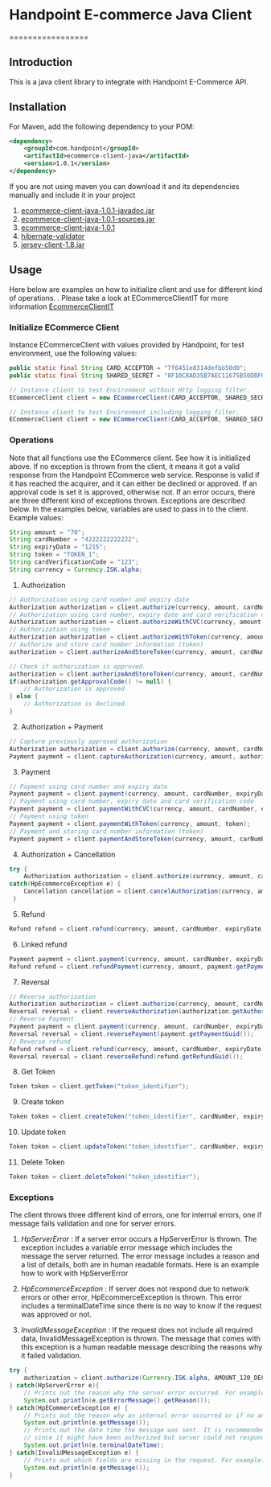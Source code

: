 # Handpoint E-commerce Java Client
=================

## Introduction
This is a java client library to integrate with Handpoint E-Commerce API.

## Installation
For Maven, add the following dependency to your POM:
```xml
<dependency>
    <groupId>com.handpoint</groupId>
    <artifactId>ecommerce-client-java</artifactId>
    <version>1.0.1</version>
</dependency>
```
If you are not using maven you can download it and its dependencies manually and include it in your project

1. [ecommerce-client-java-1.0.1-javadoc.jar](https://oss.sonatype.org/content/groups/public/com/handpoint/ecommerce-client-java/1.0.1/ecommerce-client-java-1.0.1-javadoc.jar)
2. [ecommerce-client-java-1.0.1-sources.jar](https://oss.sonatype.org/content/groups/public/com/handpoint/ecommerce-client-java/1.0.1/ecommerce-client-java-1.0.1-sources.jar)
3. [ecommerce-client-java-1.0.1](https://oss.sonatype.org/content/groups/public/com/handpoint/ecommerce-client-java/1.0.1/ecommerce-client-java-1.0.1.jar)
4. [hibernate-validator](http://repo1.maven.org/maven2/org/hibernate/hibernate-validator/4.3.1.Final/hibernate-validator-4.3.1.Final.jar)
5. [jersey-client-1.8.jar](http://download.java.net/maven/2/com/sun/jersey/jersey-client/1.8/jersey-client-1.8.jar)

## Usage
Here below are examples on how to initialize client and use for different kind of operations. .
Please take a look at ECommerceClientIT for more information [EcommerceClientIT](https://github.com/handpoint/hp-ecommerce-java/blob/master/src/test/java/com/handpoint/ecommerce/core/ECommerceClientIT.java)

### Initialize ECommerce Client
Instance ECommerceClient with values provided by Handpoint, for test environment, use the following values:

```java
public static final String CARD_ACCEPTOR = "7f6451e8314defbb50d0";
public static final String SHARED_SECRET = "8F10C8AD35B7AEC11675B50DBF6ACEAA0B4EC280B92500E51A02F7BBBE7B07C6";

// Instance client to test Environment without Http logging filter.
ECommerceClient client = new ECommerceClient(CARD_ACCEPTOR, SHARED_SECRET, Environment.TEST);

// Instance client to test Environment including logging filter.
ECommerceClient client = new ECommerceClient(CARD_ACCEPTOR, SHARED_SECRET, Environment.TEST, Boolean.TRUE);
```
### Operations
Note that all functions use the ECommerce client. See how it is initialized above.
If no exception is thrown from the client, it means it got a valid response from the Handpoint ECommerce web service. Response is valid if it has reached the acquirer, and it can either be declined or approved. If an approval code is set it is approved, otherwise not.
If an error occurs, there are three different kind of exceptions thrown. Exceptions are described below.
In the examples below, variables are used to pass in to the client. Example values:

```java
String amount = "70";
String cardNumber = "4222222222222";
String expiryDate = "1215";
String token = "TOKEN_1";
String cardVerificationCode = "123";
String currency = Currency.ISK.alpha;
```

1. Authorization
```java
// Authorization using card number and expiry date
Authorization authorization = client.authorize(currency, amount, cardNumber, expiryDate);
// Authorization using card number, expiry date and card verification code
Authorization authorization = client.authorizeWithCVC(currency, amount, cardNumber, expiryDate, cardVerificationCode);
// Authorization using token
Authorization authorization = client.authorizeWithToken(currency, amount, token);
// Authorize and store card number information (token)
authorization = client.authorizeAndStoreToken(currency, amount, cardNumber, expiryDate, token)

// Check if authorization is approved.
authorization = client.authorizeAndStoreToken(currency, amount, cardNumber, expiryDate, token)
if(authorization.getApprovalCode() != null) {
    // Authorization is approved
} else {
    // Authorization is declined.
}
```

2. Authorization + Payment
```java
// Capture previously approved authorization
Authorization authorization = client.authorize(currency, amount, cardNumber, expiryDate);
Payment payment = client.captureAuthorization(currency, amount, authorization.getAuthorizationGuid());
```

3. Payment
```java
// Payment using card number and expiry date
Payment payment = client.payment(currency, amount, cardNumber, expiryDate);
// Payment using card number, expiry date and card verification code
Payment payment = client.paymentWithCVC(currency, amount, cardNumber, expiryDate, cardVerificationCode);
// Payment using token
Payment payment = client.paymentWithToken(currency, amount, token);
// Payment and storing card number information (token)
Payment payment = client.paymentAndStoreToken(currency, amount, carNumber, expiryDate, token);
```

4. Authorization + Cancellation
```java
try {
    Authorization authorization = client.authorize(currency, amount, cardNumber, expiryDate);
catch(HpEcommerceException e) {
    Cancellation cancellation = client.cancelAuthorization(currency, amount, e.terminalDateTime());
 }
```


5. Refund
```java
Refund refund = client.refund(currency, amount, cardNumber, expiryDate);
```

6. Linked refund
```java
Payment payment = client.payment(currency, amount, cardNumber, expiryDate);
Refund refund = client.refundPayment(currency, amount, payment.getPaymentGuid());
```

7. Reversal
```java
// Reverse authorization
Authorization authorization = client.authorize(currency, amount, cardNumber, expiryDate);
Reversal reversal = client.reverseAuthorization(authorization.getAuthorizationGuid());
// Reverse Payment
Payment payment = client.payment(currency, amount, cardNumber, expiryDate);
Reversal reversal = client.reversePayment(payment.getPaymentGuid());
// Reverse refund
Refund refund = client.refund(currency, amount, cardNumber, expiryDate);
Reversal reversal = client.reverseRefund(refund.getRefundGuid());
```

8. Get Token
```java
Token token = client.getToken("token_identifier");
```

9. Create token
```java
Token token = client.createToken("token_identifier", cardNumber, expiryDate);
```

10. Update token
```java
Token token = client.updateToken("token_identifier", cardNumber, expiryDate);
```

11. Delete Token
```java
Token token = client.deleteToken("token_identifier");
```

### Exceptions
The client throws three different kind of errors, one for internal errors, one if message fails validation and one for server errors.

1. *HpServerError* :
If a server error occurs a HpServerError is thrown. The exception includes a variable error message which includes the message the server returned. The error message includes a reason and a list of details, both are in human readable formats. Here is an example how to work with HpServerError

2. *HpEcommerceException* :
    If server does not respond due to network errors or other error, HpEcommerceException is thrown. This error includes a terminalDateTime since there is no way to know if the request was approved or not.

3. *InvalidMessageException* :
If the request does not include all required data, InvalidMessageException is thrown. The message that comes with this exception is a human readable message describing the reasons why it failed validation.

```java
try {
    authorization = client.authorize(Currency.ISK.alpha, AMOUNT_120_DECLINE_AMOUNT, AMERICAN_EXPRESS_TEST_CARD, EXPIRY_DATE_DECEMBER_2015);
} catch(HpServerError e){
    // Prints out the reason why the server error occurred. For example CardAcceptor not found.
    System.out.println(e.getErrorMessage().getReason());
} catch(HpECommerceException e) {
    // Prints out the reason why an internal error occurred or if no answer is retrieved from the server.
    System.out.println(e.getMessage());
    // Prints out the date time the message was sent. It is recommended to try to cancel all authorizations that throw this exception,
    // since it might have been authorized but server could not respond due to network errors for example.
    System.out.println(e.terminalDateTime);
} catch(InvalidMessageException e) {
    // Prints out which fields are missing in the request. For example: "currency is required"
    System.out.println(e.getMessage());
}
```







